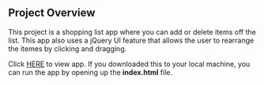 ## Project Overview

This project is a shopping list app where you can add or delete items off the list. This app also uses a jQuery UI feature that allows the user to rearrange the itemes by clicking and dragging.

Click <a href="http://envincebal.github.io/shopping-list/index.html">HERE</a> to view app. If you downloaded this to your local machine, you can run the app by opening up the **index.html** file.
